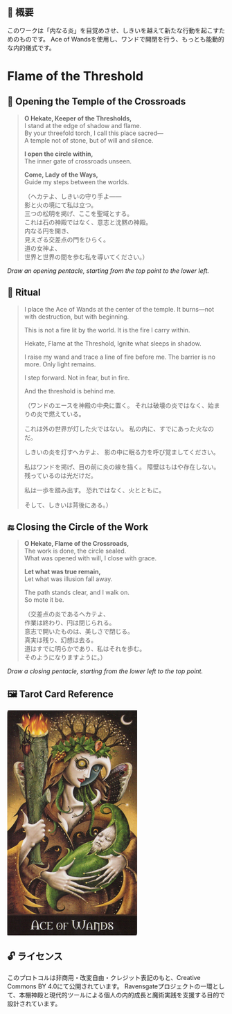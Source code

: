 ## 🧭 概要

このワークは「内なる炎」を目覚めさせ、しきいを越えて新たな行動を起こすためのものです。
Ace of Wandsを使用し、ワンドで開閉を行う、もっとも能動的な内的儀式です。

# Flame of the Threshold

## 🛑 Opening the Temple of the Crossroads

> **O Hekate, Keeper of the Thresholds,**  
> I stand at the edge of shadow and flame.  
> By your threefold torch, I call this place sacred—  
> A temple not of stone, but of will and silence.  
>  
> **I open the circle within,**  
> The inner gate of crossroads unseen.  
>  
> **Come, Lady of the Ways,**  
> Guide my steps between the worlds.  
>  
> （ヘカテよ、しきいの守り手よ——  
> 影と火の境にて私は立つ。  
> 三つの松明を掲げ、ここを聖域とする。  
> これは石の神殿ではなく、意志と沈黙の神殿。  
> 内なる円を開き、  
> 見えざる交差点の門をひらく。  
> 道の女神よ、  
> 世界と世界の間を歩む私を導いてください。）

*Draw an opening pentacle, starting from the top point to the lower left.*

## 🔮 Ritual

> I place the Ace of Wands at the center of the temple.
> It burns—not with destruction, but with beginning.
>
> This is not a fire lit by the world.
> It is the fire I carry within.
>
> Hekate, Flame at the Threshold,
> Ignite what sleeps in shadow.
>
> I raise my wand and trace a line of fire before me.
> The barrier is no more. Only light remains.
>
> I step forward.
> Not in fear, but in fire.
>
> And the threshold is behind me.
>
> （ワンドのエースを神殿の中央に置く。
> それは破壊の炎ではなく、始まりの炎で燃えている。
>
> これは外の世界が灯した火ではない。
> 私の内に、すでにあった火なのだ。
>
> しきいの炎を灯すヘカテよ、
> 影の中に眠る力を呼び覚ましてください。
>
> 私はワンドを掲げ、目の前に炎の線を描く。
> 障壁はもはや存在しない。残っているのは光だけだ。
>
> 私は一歩を踏み出す。
> 恐れではなく、火とともに。
>
> そして、しきいは背後にある。）

## 🔚 Closing the Circle of the Work

> **O Hekate, Flame of the Crossroads,**  
> The work is done, the circle sealed.  
> What was opened with will, I close with grace.  
>  
> **Let what was true remain,**  
> Let what was illusion fall away.  
>  
> The path stands clear, and I walk on.  
> So mote it be.  
>  
> （交差点の炎であるヘカテよ、  
> 作業は終わり、円は閉じられる。  
> 意志で開いたものは、美しさで閉じる。  
> 真実は残り、幻想は去る。  
> 道はすでに明らかであり、私はそれを歩む。  
> そのようになりますように。）

*Draw a closing pentacle, starting from the lower left to the top point.*


## 🖼️ Tarot Card Reference

<img src="threshold_ace_wands.jpg" width="300">


## 🔓 ライセンス

このプロトコルは非商用・改変自由・クレジット表記のもと、Creative Commons BY 4.0にて公開されています。
Ravensgateプロジェクトの一環として、本棚神殿と現代的ツールによる個人の内的成長と魔術実践を支援する目的で設計されています。
